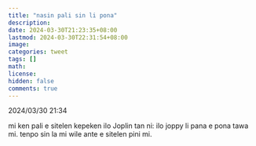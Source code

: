 ```yaml
---
title: "nasin pali sin li pona"
description: 
date: 2024-03-30T21:23:35+08:00
lastmod: 2024-03-30T22:31:54+08:00
image: 
categories: tweet
tags: []
math: 
license: 
hidden: false
comments: true
---
```


2024/03/30 21:34

mi ken pali e sitelen kepeken ilo Joplin tan ni: ilo joppy li pana e pona tawa mi. tenpo sin la mi wile ante e sitelen pini mi.

